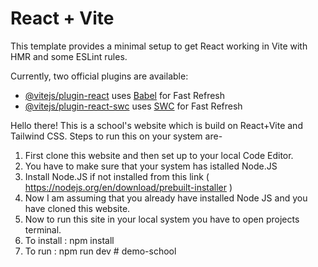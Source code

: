 # React + Vite

This template provides a minimal setup to get React working in Vite with HMR and some ESLint rules.

Currently, two official plugins are available:

- [@vitejs/plugin-react](https://github.com/vitejs/vite-plugin-react/blob/main/packages/plugin-react/README.md) uses [Babel](https://babeljs.io/) for Fast Refresh
- [@vitejs/plugin-react-swc](https://github.com/vitejs/vite-plugin-react-swc) uses [SWC](https://swc.rs/) for Fast Refresh


Hello there!
This is a school's website which is build on React+Vite and Tailwind CSS.
Steps to run this on your system are-
1. First clone this website and then set up to your local Code Editor.
2. You have to make sure that your system has istalled Node.JS
3. Install Node.JS if not installed from this link ( https://nodejs.org/en/download/prebuilt-installer )
4. Now I am assuming that you already have installed Node JS and you have cloned this website.
5. Now to run this site in your local system you have to open projects terminal.
6. To install : npm install
7. To run : npm run dev
#   d e m o - s c h o o l  
 